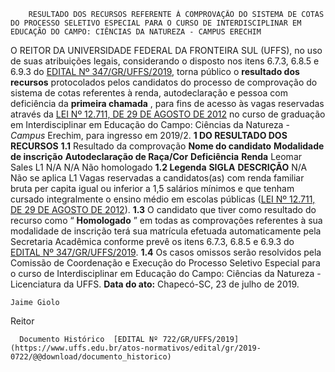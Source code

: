         RESULTADO DOS RECURSOS REFERENTE À COMPROVAÇÃO DO SISTEMA DE COTAS DO PROCESSO SELETIVO ESPECIAL PARA O CURSO DE INTERDISCIPLINAR EM EDUCAÇÃO DO CAMPO: CIÊNCIAS DA NATUREZA - CAMPUS ERECHIM  

 O REITOR DA UNIVERSIDADE FEDERAL DA FRONTEIRA SUL (UFFS), no uso de suas atribuições legais, considerando o disposto nos itens 6.7.3, 6.8.5 e 6.9.3 do [EDITAL Nº 347/GR/UFFS/2019](https://www.uffs.edu.br/atos-normativos/edital/gr/2019-0347), torna público o **resultado dos recursos** protocolados pelos candidatos do processo de comprovação do sistema de cotas referentes à renda, autodeclaração e pessoa com deficiência da **primeira chamada** , para fins de acesso às vagas reservadas através da [LEI Nº 12.711, DE 29 DE AGOSTO DE 2012](http://www.planalto.gov.br/ccivil_03/_ato2011-2014/2012/lei/l12711.htm) no curso de graduação em Interdisciplinar em Educação do Campo: Ciências da Natureza - *Campus*  Erechim, para ingresso em 2019/2.  **1 DO RESULTADO DOS RECURSOS** **1.1**  Resultado da comprovação     **Nome do candidato**   **Modalidade de inscrição**   **Autodeclaração de Raça/Cor**   **Deficiência**   **Renda**     Leomar Sales   L1   N/A   N/A   Não homologado     **1.2 Legenda**     **SIGLA**   **DESCRIÇÃO**     N/A   Não se aplica     L1   Vagas reservadas a candidatos(as) com renda familiar bruta per capita igual ou inferior a 1,5 salários mínimos e que tenham cursado integralmente o ensino médio em escolas públicas ([LEI Nº 12.711, DE 29 DE AGOSTO DE 2012](http://www.planalto.gov.br/ccivil_03/_ato2011-2014/2012/lei/l12711.htm)).     **1.3**  O candidato que tiver como resultado do recurso como “ **Homologado** ” em todas as comprovações referentes à sua modalidade de inscrição terá sua matrícula efetuada automaticamente pela Secretaria Acadêmica conforme prevê os itens 6.7.3, 6.8.5 e 6.9.3 do [EDITAL Nº 347/GR/UFFS/2019](https://www.uffs.edu.br/atos-normativos/edital/gr/2019-0347). **1.4**  Os casos omissos serão resolvidos pela Comissão de Coordenação e Execução do Processo Seletivo Especial para o curso de Interdisciplinar em Educação do Campo: Ciências da Natureza - Licenciatura da UFFS.        **Data do ato:** Chapecó-SC, 23 de julho de 2019.   
 

    Jaime Giolo   
 Reitor 

      Documento Histórico  [EDITAL Nº 722/GR/UFFS/2019](https://www.uffs.edu.br/atos-normativos/edital/gr/2019-0722/@@download/documento_historico)     
      